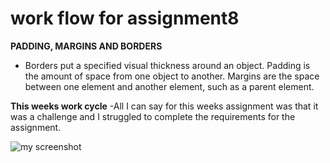   # work flow for assignment8

  **PADDING, MARGINS AND BORDERS**
   - Borders put a specified visual thickness around an object. Padding is the amount of space from one object to another. Margins are the space between one element and another element, such as a parent element.

   **This weeks work cycle**
   -All I can say for this weeks assignment was that it was a challenge and
   I struggled to complete the requirements for the assignment.

![my screenshot](./Images/screenShot.PNG)
